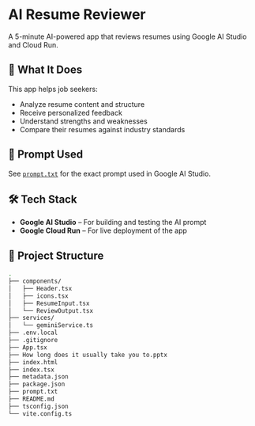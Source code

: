 # AI Resume Reviewer

A 5-minute AI-powered app that reviews resumes using Google AI Studio and Cloud Run.

## 🚀 What It Does

This app helps job seekers:
- Analyze resume content and structure
- Receive personalized feedback
- Understand strengths and weaknesses
- Compare their resumes against industry standards

## 🧠 Prompt Used

See [`prompt.txt`](./prompt.txt) for the exact prompt used in Google AI Studio.

## 🛠 Tech Stack

- **Google AI Studio** – For building and testing the AI prompt
- **Google Cloud Run** – For live deployment of the app

## 📂 Project Structure

```bash
.
├── components/
│   ├── Header.tsx
│   ├── icons.tsx
│   ├── ResumeInput.tsx
│   └── ReviewOutput.tsx
├── services/
│   └── geminiService.ts
├── .env.local
├── .gitignore
├── App.tsx
├── How long does it usually take you to.pptx
├── index.html
├── index.tsx
├── metadata.json
├── package.json
├── prompt.txt
├── README.md
├── tsconfig.json
└── vite.config.ts







